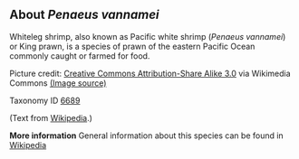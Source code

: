 **About *Penaeus vannamei***
-------------------------
Whiteleg shrimp, also known as Pacific white shrimp (*Penaeus 
vannamei*) or King prawn, is a species of prawn of the eastern Pacific 
Ocean commonly caught or farmed for food.


Picture credit: [Creative Commons Attribution-Share Alike 3.0](https://creativecommons.org/licenses/by-sa/3.0) via Wikimedia Commons [(Image source)](https://en.wikipedia.org/wiki/File:Litopenaeus_vannamei_specimen.jpg)

Taxonomy ID [6689](https://www.uniprot.org/taxonomy/6689)

(Text from [Wikipedia](https://en.wikipedia.org/).)

**More information**
General information about this species can be found in [Wikipedia](https://en.wikipedia.org/wiki/Whiteleg_shrimp)
